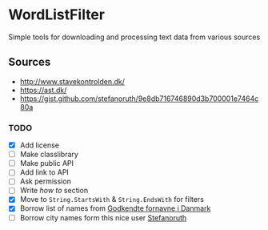 # WordListFilter

Simple tools for downloading and processing text data from various sources

## Sources

* <http://www.stavekontrolden.dk/>
* <https://ast.dk/>
* <https://gist.github.com/stefanoruth/9e8db716746890d3b700001e7464c80a>

### TODO

* [X] Add license
* [ ] Make classlibrary
* [ ] Make public API
* [ ] Add link to API
* [ ] Ask permission
* [ ] Write *how to* section
* [X] Move to `String.StartsWith` & `String.EndsWith` for filters
* [X] Borrow list of names from [Godkendte fornavne i Danmark](https://ast.dk/born-familie/hvad-handler-din-klage-om/navne/navnelister/godkendte-fornavne)
* [ ] Borrow city names form this nice user [Stefanoruth](https://gist.github.com/stefanoruth/9e8db716746890d3b700001e7464c80a)
